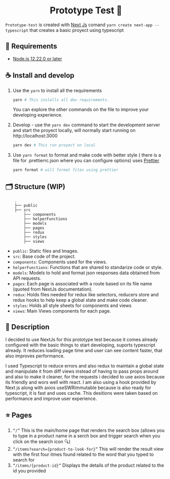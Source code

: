 <h1 align="center">
   Prototype Test 📖 
</h1>

`Prototype-test` is created with [Next Js](https://nextjs.org/docs/api-reference/create-next-app) comand `yarn create next-app --typescript` that creates a basic proyect using typescript


## 💾 Requirements

- [Node.js 12.22.0 or later](https://nodejs.org/en/)

## ☕️ Install and develop

1. Use the `yarn` to install all the requirements 

    ```bash
    yarn # This installs all dev requirements.
    ```

    You can explore the other commands on the file to improve your developing experience.

2. Develop - use the `yarn dev` command to start the development server and start the proyect locally, will normally start running on http://localhost:3000

    ```bash
    yarn dev # This run proyect on local 
    ```

3. Use `yarn format`  to format and make code with better style ( there is a file for .prettierrc.json where you can configure options) uses [Prettier](https://prettier.io/docs/en/index.html)

    ```bash
    yarn format # will format files using prettier
    ```

## 🗂 Structure (WIP)
```
    .
    ├── public
    ├── src
        ├── components
        ├── helperFunctions
        ├── models
        ├── pages
        ├── redux
        ├── styles
        ├── views
```

- `public`: Static files and Images.
- `src`: Base code of the project.
- `components`: Components used for the views.
- `helperFunctions`: Functions that are shared to standarize code or style.
- `models`: Models to hold and format json responses data obtained from API requests.
- `pages`: Each page is associated with a route based on its file name (quoted from NextJs documentation).
- `redux`: Holds files needed for redux like selectors, reducers store and redux hooks to help keep a global state and make code cleaner.
- `styles`: Holds all style sheets for components and views
- `views`: Main Views components for each page.


## 🧪 Description
  I decided to use NextJs for this prototype test because it comes already configured with the basic things to start developing, suports typescript already. It reduces loading page time and user can see content faster, that also improves performance.

  I used Typescript to reduce errors and also redux to maintain a global state and manipulate it from diff views instead of having to pass props around and also to make it cleaner, for the requests i decided to use axios because its friendly and wors well with react. I am also using a hook provided by Next js along with axios useSWRImmutable because is also ready for typescript, it is fast and uses cache. This desitions were taken based on performance and improve user experience.

## ⭐️ Pages

1. ​`​“/”` 
   This is the main/home page that renders the search box (allows you to type in a product name in a serch box and trigger search when you click on the search icon 🔍)
2. `​“/items?search={product-to-look-for}”` 
    This will render the result view with the first four itmes found related to the word that you typed to search for
3. `​“/items/{product-id}”` 
    Displays the details of the product related to the id you provided

